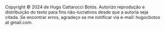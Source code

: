 Copyright © 2024 de Hugo Cattarucci Botós. Autorizo reprodução e distribuição do texto para fins não-lucrativos desde que a autoria seja citada. Se encontrar erros, agradeço se me notificar via e-mail: hugocbotos at gmail.com.
